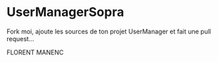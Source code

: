 # UserManagerSopra

Fork moi, ajoute les sources de ton projet UserManager et fait une pull request...

FLORENT MANENC
